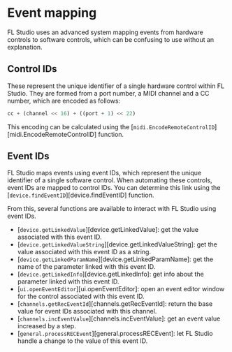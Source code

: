 
# Event mapping

FL Studio uses an advanced system mapping events from hardware controls to
software controls, which can be confusing to use without an explanation.

## Control IDs

These represent the unique identifier of a single hardware control within FL
Studio. They are formed from a port number, a MIDI channel and a CC number,
which are encoded as follows:

```py
cc + (channel << 16) + ((port + 1) << 22)
```

This encoding can be calculated using the
[`midi.EncodeRemoteControlID`][midi.EncodeRemoteControlID] function.

## Event IDs

FL Studio maps events using event IDs, which represent the unique identifier of
a single software control. When automating these controls, event IDs are mapped
to control IDs. You can determine this link using the
[`device.findEventID`][device.findEventID] function.

From this, several functions are available to interact with FL Studio using
event IDs.

* [`device.getLinkedValue`][device.getLinkedValue]: get the value associated
  with this event ID.
* [`device.getLinkedValueString`][device.getLinkedValueString]: get the value
  associated with this event ID as a string.
* [`device.getLinkedParamName`][device.getLinkedParamName]: get the name of
  the parameter linked with this event ID.
* [`device.getLinkedInfo`][device.getLinkedInfo]: get info about the parameter
  linked with this event ID.
* [`ui.openEventEditor`][ui.openEventEditor]: open an event editor window for
  the control associated with this event ID.
* [`channels.getRecEventId`][channels.getRecEventId]: return the base value
  for event IDs associated with this channel.
* [`channels.incEventValue`][channels.incEventValue]: get an event value
  increased by a step.
* [`general.processRECEvent`][general.processRECEvent]: let FL Studio handle a
  change to the value of this event ID.
